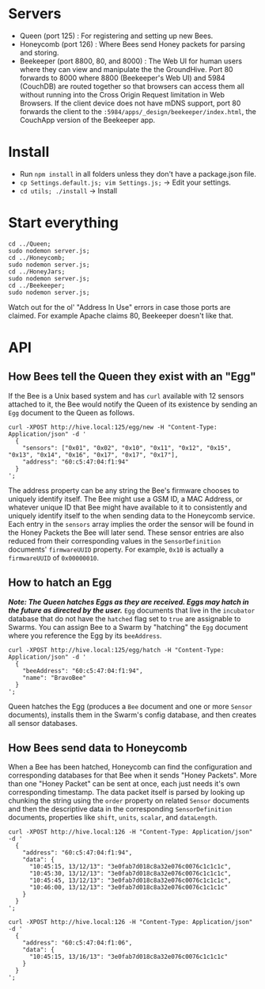 
# Servers
- Queen (port 125) : For registering and setting up new Bees.
- Honeycomb (port 126) : Where Bees send Honey packets for parsing and storing.
- Beekeeper (port 8800, 80, and 8000) : The Web UI for human users where they can view and manipulate the the GroundHive. Port 80 forwards to 8000 where 8800 (Beekeeper's Web UI) and 5984 (CouchDB) are routed together so that browsers can access them all without running into the Cross Origin Request limitation in Web Browsers. If the client device does not have mDNS support, port 80 forwards the client to the `:5984/apps/_design/beekeeper/index.html`, the CouchApp version of the Beekeeper app.


# Install
- Run `npm install` in all folders unless they don't have a package.json file.
- `cp Settings.default.js; vim Settings.js;` -> Edit your settings.
- `cd utils; ./install` -> Install


# Start everything
```
cd ../Queen; 
sudo nodemon server.js;
cd ../Honeycomb; 
sudo nodemon server.js;
cd ../HoneyJars;
sudo nodemon server.js;
cd ../Beekeeper; 
sudo nodemon server.js;
```

Watch out for the ol' "Address In Use" errors in case those ports are claimed. For example Apache claims 80, Beekeeper doesn't like that.

# API

## How Bees tell the Queen they exist with an "Egg"

If the Bee is a Unix based system and has `curl` available with 12 sensors attached to it, the Bee would notify the Queen of its existence by sending an `Egg` document to the Queen as follows.

```
curl -XPOST http://hive.local:125/egg/new -H "Content-Type: Application/json" -d '
  {
    "sensors": ["0x01", "0x02", "0x10", "0x11", "0x12", "0x15", "0x13", "0x14", "0x16", "0x17", "0x17", "0x17"],
    "address": "60:c5:47:04:f1:94"
  }
';
```

The address property can be any string the Bee's firmware chooses to uniquely identify itself. The Bee might use a GSM ID, a MAC Address, or whatever unique ID that Bee might have available to it to consistently and uniquely identify itself to the when sending data to the Honeycomb service. Each entry in the `sensors` array implies the order the sensor will be found in the Honey Packets the Bee will later send. These sensor entries are also reduced from their corresponding values in the `SensorDefinition` documents' `firmwareUUID` property. For example, `0x10` is actually a `firmwareUUID` of `0x00000010`.   


## How to hatch an Egg

___Note: The Queen hatches Eggs as they are received. Eggs may hatch in the future as directed by the user.___ `Egg` documents that live in the `incubator` database that do not have the `hatched` flag set to `true` are assignable to Swarms. You can assign Bee to a Swarm by "hatching" the `Egg` document where you reference the Egg by its `beeAddress`. 

```
curl -XPOST http://hive.local:125/egg/hatch -H "Content-Type: Application/json" -d '
  {
    "beeAddress": "60:c5:47:04:f1:94",
    "name": "BravoBee"
  }
';
```

Queen hatches the Egg (produces a `Bee` document and one or more `Sensor` documents), installs them in the Swarm's config database, and then creates all sensor databases. 


## How Bees send data to Honeycomb

When a Bee has been hatched, Honeycomb can find the configuration and corresponding databases for that Bee when it sends "Honey Packets". More than one "Honey Packet" can be sent at once, each just needs it's own corresponding timestamp. The data packet itself is parsed by looking up chunking the string using the `order` property on related `Sensor` documents and then the descriptive data in the corresponding `SensorDefinition` documents, properties like `shift`, `units`, `scalar`, and `dataLength`. 

```
curl -XPOST http://hive.local:126 -H "Content-Type: Application/json" -d '
  {
    "address": "60:c5:47:04:f1:94",
    "data": { 
      "10:45:15, 13/12/13": "3e0fab7d018c8a32e076c0076c1c1c1c",
      "10:45:30, 13/12/13": "3e0fab7d018c8a32e076c0076c1c1c1c",
      "10:45:45, 13/12/13": "3e0fab7d018c8a32e076c0076c1c1c1c",
      "10:46:00, 13/12/13": "3e0fab7d018c8a32e076c0076c1c1c1c"
    } 
  }
';
```

```
curl -XPOST http://hive.local:126 -H "Content-Type: Application/json" -d '
  {
    "address": "60:c5:47:04:f1:06",
    "data": { 
      "10:45:15, 13/16/13": "3e0fab7d018c8a32e076c0076c1c1c1c"
    } 
  }
';
```
